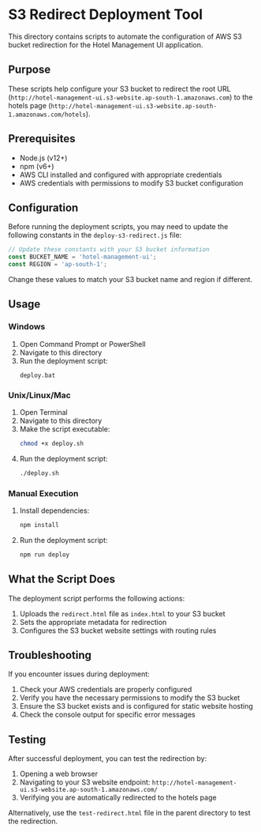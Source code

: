 # S3 Redirect Deployment Tool

This directory contains scripts to automate the configuration of AWS S3 bucket redirection for the Hotel Management UI application.

## Purpose

These scripts help configure your S3 bucket to redirect the root URL (`http://hotel-management-ui.s3-website.ap-south-1.amazonaws.com`) to the hotels page (`http://hotel-management-ui.s3-website.ap-south-1.amazonaws.com/hotels`).

## Prerequisites

- Node.js (v12+)
- npm (v6+)
- AWS CLI installed and configured with appropriate credentials
- AWS credentials with permissions to modify S3 bucket configuration

## Configuration

Before running the deployment scripts, you may need to update the following constants in the `deploy-s3-redirect.js` file:

```javascript
// Update these constants with your S3 bucket information
const BUCKET_NAME = 'hotel-management-ui';
const REGION = 'ap-south-1';
```

Change these values to match your S3 bucket name and region if different.

## Usage

### Windows

1. Open Command Prompt or PowerShell
2. Navigate to this directory
3. Run the deployment script:
   ```
   deploy.bat
   ```

### Unix/Linux/Mac

1. Open Terminal
2. Navigate to this directory
3. Make the script executable:
   ```bash
   chmod +x deploy.sh
   ```
4. Run the deployment script:
   ```bash
   ./deploy.sh
   ```

### Manual Execution

1. Install dependencies:
   ```bash
   npm install
   ```
2. Run the deployment script:
   ```bash
   npm run deploy
   ```

## What the Script Does

The deployment script performs the following actions:

1. Uploads the `redirect.html` file as `index.html` to your S3 bucket
2. Sets the appropriate metadata for redirection
3. Configures the S3 bucket website settings with routing rules

## Troubleshooting

If you encounter issues during deployment:

1. Check your AWS credentials are properly configured
2. Verify you have the necessary permissions to modify the S3 bucket
3. Ensure the S3 bucket exists and is configured for static website hosting
4. Check the console output for specific error messages

## Testing

After successful deployment, you can test the redirection by:

1. Opening a web browser
2. Navigating to your S3 website endpoint: `http://hotel-management-ui.s3-website.ap-south-1.amazonaws.com/`
3. Verifying you are automatically redirected to the hotels page

Alternatively, use the `test-redirect.html` file in the parent directory to test the redirection.